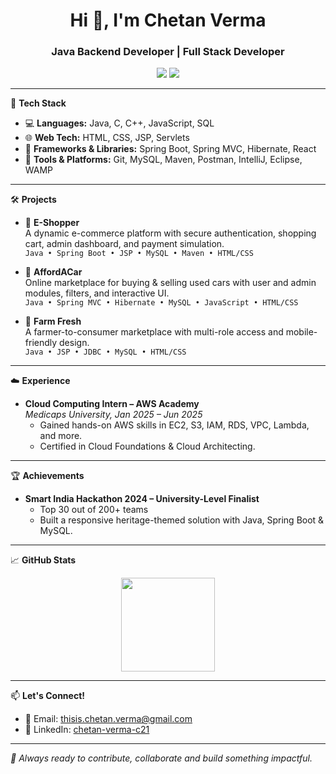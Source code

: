 <h1 align="center">Hi 👋, I'm Chetan Verma</h1>
<h3 align="center">Java Backend Developer | Full Stack Developer</h3>

<p align="center">
  <a href="mailto:thisis.chetan.verma@gmail.com"><img src="https://img.shields.io/badge/Email-D14836?style=for-the-badge&logo=gmail&logoColor=white"/></a>
  <a href="https://www.linkedin.com/in/chetan-verma-c21" target="_blank"><img src="https://img.shields.io/badge/LinkedIn-0077B5?style=for-the-badge&logo=linkedin&logoColor=white"/></a>
</p>

---

🔧 **Tech Stack**

- 💻 **Languages:** Java, C, C++, JavaScript, SQL  
- 🌐 **Web Tech:** HTML, CSS, JSP, Servlets  
- 🚀 **Frameworks & Libraries:** Spring Boot, Spring MVC, Hibernate, React  
- 🧰 **Tools & Platforms:** Git, MySQL, Maven, Postman, IntelliJ, Eclipse, WAMP  

---

🛠️ **Projects**

- 🔹 **E-Shopper**  
  A dynamic e-commerce platform with secure authentication, shopping cart, admin dashboard, and payment simulation.  
  `Java • Spring Boot • JSP • MySQL • Maven • HTML/CSS`

- 🔹 **AffordACar**  
  Online marketplace for buying & selling used cars with user and admin modules, filters, and interactive UI.  
  `Java • Spring MVC • Hibernate • MySQL • JavaScript • HTML/CSS`

- 🔹 **Farm Fresh**  
  A farmer-to-consumer marketplace with multi-role access and mobile-friendly design.  
  `Java • JSP • JDBC • MySQL • HTML/CSS`

---

☁️ **Experience**

- **Cloud Computing Intern – AWS Academy**  
  *Medicaps University, Jan 2025 – Jun 2025*  
  - Gained hands-on AWS skills in EC2, S3, IAM, RDS, VPC, Lambda, and more.
  - Certified in Cloud Foundations & Cloud Architecting.

---

🏆 **Achievements**

- **Smart India Hackathon 2024 – University-Level Finalist**  
  - Top 30 out of 200+ teams  
  - Built a responsive heritage-themed solution with Java, Spring Boot & MySQL.

---

📈 **GitHub Stats**

<p align="center">
  <img src="[https://github-readme-stats.vercel.app/api?username=chetann-verma&show_icons=true&theme=midnight-purple]
    
  <img src="https://github-readme-stats.vercel.app/api/top-langs/?username=chetanverma&layout=compact&theme=midnight-purple" height="150"/>
</p>

---

📫 **Let's Connect!**

- 💬 Email: [thisis.chetan.verma@gmail.com](mailto:thisis.chetan.verma@gmail.com)
- 🔗 LinkedIn: [chetan-verma-c21](https://www.linkedin.com/in/chetan-verma-c21)

---

_🚀 Always ready to contribute, collaborate and build something impactful._

